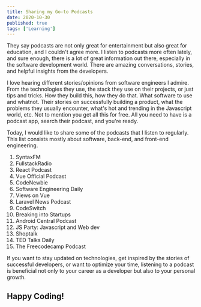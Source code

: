 ```yaml
---
title: Sharing my Go-to Podcasts
date: 2020-10-30
published: true
tags: ['Learning']
---
```


They say podcasts are not only great for entertainment but also great for education, and I couldn't agree more. I listen to podcasts more often lately, and sure enough, there is a lot of great information out there, especially in the software development world. There are amazing conversations, stories, and helpful insights from the developers.

I love hearing different stories/opinions from software engineers I admire. From the technologies they use, the stack they use on their projects, or just tips and tricks. How they build this, how they do that. What software to use and whatnot. Their stories on successfully building a product, what the problems they usually encounter, what's hot and trending in the Javascript world, etc. Not to mention you get all this for free. All you need to have is a podcast app, search their podcast, and you're ready.

Today, I would like to share some of the podcasts that I listen to regularly. This list consists mostly about software, back-end, and front-end engineering.

1. SyntaxFM
2. FullstackRadio
3. React Podcast
4. Vue Official Podcast
5. CodeNewbie
6. Software Engineering Daily
7. Views on Vue
8. Laravel News Podcast
9. CodeSwitch
10. Breaking into Startups
11. Android Central Podcast
12. JS Party: Javascript and Web dev
13. Shoptalk
14. TED Talks Daily
15. The Freecodecamp Podcast

If you want to stay updated on technologies, get inspired by the stories of successful developers, or want to optimize your time, listening to a podcast is beneficial not only to your career as a developer but also to your personal growth.

## Happy Coding!
